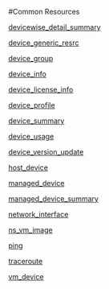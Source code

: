 #Common Resources

[devicewise_detail_summary](../common-resources/devicewise_detail_summary.md)
[device_generic_resrc](../common-resources/device_generic_resrc.md)
[device_group](../common-resources/device_group.md)
[device_info](../common-resources/device_info.md)
[device_license_info](../common-resources/device_license_info.md)
[device_profile](../common-resources/device_profile.md)
[device_summary](../common-resources/device_summary.md)
[device_usage](../common-resources/device_usage.md)
[device_version_update](../common-resources/device_version_update.md)
[host_device](../common-resources/host_device.md)
[managed_device](../common-resources/managed_device.md)
[managed_device_summary](../common-resources/managed_device_summary.md)
[network_interface](../common-resources/network_interface.md)
[ns_vm_image](../common-resources/ns_vm_image.md)
[ping](../common-resources/ping.md)
[traceroute](../common-resources/traceroute.md)
[vm_device](../common-resources/vm_device.md)


